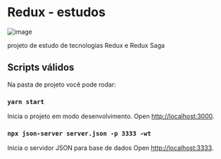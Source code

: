 # Redux - estudos

![image](https://user-images.githubusercontent.com/52284888/101024667-330d4f00-3553-11eb-9179-7b66bbf6815b.png)

projeto de estudo de tecnologias Redux e Redux Saga

## Scripts válidos

Na pasta de projeto você pode rodar:

### `yarn start`

Inicia o projeto em modo desenvolvimento.
Open [http://localhost:3000](http://localhost:3000).

### `npx json-server server.json -p 3333 -wt`

Inicia o servidor JSON para base de dados
Open [http://localhost:3333](http://localhost:3333).
